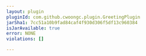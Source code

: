 ```yaml
---
layout: plugin
pluginId: com.github.cwoongc.plugin.GreetingPlugin
jarSha1: 7cc51a10b9fad84caf4f930d306f5df13c960384
isJarAvailable: true
error: NONE
violations: []

---
```

